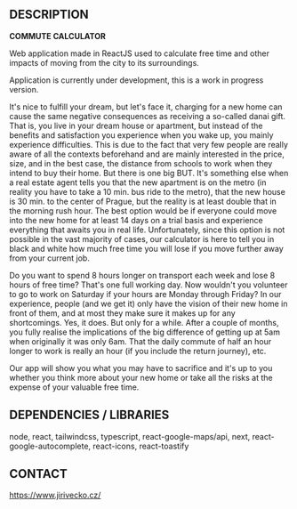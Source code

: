 ## DESCRIPTION

**COMMUTE CALCULATOR**

Web application made in ReactJS used to calculate free time and other impacts of moving from the city to its surroundings.

Application is currently under development, this is a work in progress version.

It's nice to fulfill your dream, but let's face it, charging for a new home can cause the same negative consequences as receiving a so-called danai gift. That is, you live in your dream house or apartment, but instead of the benefits and satisfaction you experience when you wake up, you mainly experience difficulties. This is due to the fact that very few people are really aware of all the contexts beforehand and are mainly interested in the price, size, and in the best case, the distance from schools to work when they intend to buy their home. But there is one big BUT. It's something else when a real estate agent tells you that the new apartment is on the metro (in reality you have to take a 10 min. bus ride to the metro), that the new house is 30 min. to the center of Prague, but the reality is at least double that in the morning rush hour. The best option would be if everyone could move into the new home for at least 14 days on a trial basis and experience everything that awaits you in real life. Unfortunately, since this option is not possible in the vast majority of cases, our calculator is here to tell you in black and white how much free time you will lose if you move further away from your current job.

Do you want to spend 8 hours longer on transport each week and lose 8 hours of free time? That's one full working day. Now wouldn't you volunteer to go to work on Saturday if your hours are Monday through Friday? In our experience, people (and we get it) only have the vision of their new home in front of them, and at most they make sure it makes up for any shortcomings. Yes, it does. But only for a while. After a couple of months, you fully realise the implications of the big difference of getting up at 5am when originally it was only 6am. That the daily commute of half an hour longer to work is really an hour (if you include the return journey), etc. 

Our app will show you what you may have to sacrifice and it's up to you whether you think more about your new home or take all the risks at the expense of your valuable free time.


## DEPENDENCIES / LIBRARIES

node,
react,
tailwindcss,
typescript,
react-google-maps/api,
next,
react-google-autocomplete,
react-icons,
react-toastify

## CONTACT

https://www.jirivecko.cz/
